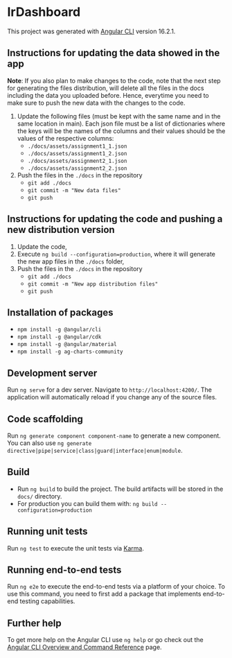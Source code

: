 # IrDashboard

This project was generated with [Angular CLI](https://github.com/angular/angular-cli) version 16.2.1.

## Instructions for updating the data showed in the app
**Note**: If you also plan to make changes to the code, note that the next step for generating the files distribution, will delete all the files in the docs including the data you uploaded before. Hence, everytime you need to make sure to push the new data with the changes to the code. 

1. Update the following files (must be kept with the same name and in the same location in main). Each json file must be a list of dictionaries where the keys will be the names of the columns and their
    values should be the values of the respective columns:
    - `./docs/assets/assignment1_1.json`
    - `./docs/assets/assignment1_2.json`
    - `./docs/assets/assignment2_1.json`
    - `./docs/assets/assignment2_2.json`
3. Push the files in the `./docs` in the repository 
    - `git add ./docs`
    - `git commit -m "New data files"`
    - `git push`

## Instructions for updating the code and pushing a new distribution version
1. Update the code,
2. Execute `ng build --configuration=production`, where it will generate the new app files in the `./docs` folder,
3. Push the files in the `./docs` in the repository 
    - `git add ./docs`
    - `git commit -m "New app distribution files"`
    - `git push`


## Installation of packages
- `npm install -g @angular/cli`
- `npm install -g @angular/cdk`
- `npm install -g @angular/material`
- `npm install -g ag-charts-community`

## Development server

Run `ng serve` for a dev server. Navigate to `http://localhost:4200/`. The application will automatically reload if you change any of the source files.

## Code scaffolding

Run `ng generate component component-name` to generate a new component. You can also use `ng generate directive|pipe|service|class|guard|interface|enum|module`.

## Build

- Run `ng build` to build the project. The build artifacts will be stored in the `docs/` directory.
- For production you can build them with: `ng build --configuration=production`

## Running unit tests

Run `ng test` to execute the unit tests via [Karma](https://karma-runner.github.io).

## Running end-to-end tests

Run `ng e2e` to execute the end-to-end tests via a platform of your choice. To use this command, you need to first add a package that implements end-to-end testing capabilities.

## Further help

To get more help on the Angular CLI use `ng help` or go check out the [Angular CLI Overview and Command Reference](https://angular.io/cli) page.
